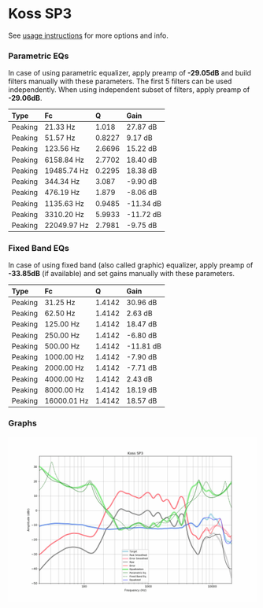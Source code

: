 # Koss SP3
See [usage instructions](https://github.com/jaakkopasanen/AutoEq#usage) for more options and info.

### Parametric EQs
In case of using parametric equalizer, apply preamp of **-29.05dB** and build filters manually
with these parameters. The first 5 filters can be used independently.
When using independent subset of filters, apply preamp of **-29.06dB**.

| Type    | Fc          |      Q | Gain      |
|:--------|:------------|:-------|:----------|
| Peaking | 21.33 Hz    | 1.018  | 27.87 dB  |
| Peaking | 51.57 Hz    | 0.8227 | 9.17 dB   |
| Peaking | 123.56 Hz   | 2.6696 | 15.22 dB  |
| Peaking | 6158.84 Hz  | 2.7702 | 18.40 dB  |
| Peaking | 19485.74 Hz | 0.2295 | 18.38 dB  |
| Peaking | 344.34 Hz   | 3.087  | -9.90 dB  |
| Peaking | 476.19 Hz   | 1.879  | -8.06 dB  |
| Peaking | 1135.63 Hz  | 0.9485 | -11.34 dB |
| Peaking | 3310.20 Hz  | 5.9933 | -11.72 dB |
| Peaking | 22049.97 Hz | 2.7981 | -9.75 dB  |

### Fixed Band EQs
In case of using fixed band (also called graphic) equalizer, apply preamp of **-33.85dB**
(if available) and set gains manually with these parameters.

| Type    | Fc          |      Q | Gain      |
|:--------|:------------|:-------|:----------|
| Peaking | 31.25 Hz    | 1.4142 | 30.96 dB  |
| Peaking | 62.50 Hz    | 1.4142 | 2.63 dB   |
| Peaking | 125.00 Hz   | 1.4142 | 18.47 dB  |
| Peaking | 250.00 Hz   | 1.4142 | -6.80 dB  |
| Peaking | 500.00 Hz   | 1.4142 | -11.81 dB |
| Peaking | 1000.00 Hz  | 1.4142 | -7.90 dB  |
| Peaking | 2000.00 Hz  | 1.4142 | -7.71 dB  |
| Peaking | 4000.00 Hz  | 1.4142 | 2.43 dB   |
| Peaking | 8000.00 Hz  | 1.4142 | 18.19 dB  |
| Peaking | 16000.01 Hz | 1.4142 | 18.57 dB  |

### Graphs
![](./Koss%20SP3.png)